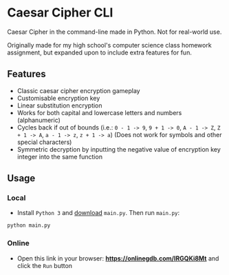 # Caesar Cipher CLI
Caesar Cipher in the command-line made in Python. Not for real-world use.

Originally made for my high school's computer science class homework assignment, but expanded upon to include extra features for fun.

## Features
- Classic caesar cipher encryption gameplay
- Customisable encryption key
- Linear substitution encryption
- Works for both capital and lowercase letters and numbers (alphanumeric)
- Cycles back if out of bounds (i.e.: `0 - 1 -> 9`, `9 + 1 -> 0`, `A - 1 -> Z`, `Z + 1 -> A`, `a - 1 -> z`, `z + 1 -> a`)
    (Does not work for symbols and other special characters)
- Symmetric decryption by inputting the negative value of encryption key integer into the same function

## Usage
### Local
- Install `Python 3` and [download](https://github.com/de-soot/caesar-cipher-cli/releases/latest) `main.py`. Then run `main.py`:
```sh
python main.py
```

### Online
- Open this link in your browser: **https://onlinegdb.com/IRGQKi8Mt** and click the `Run` button
